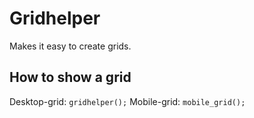 [//]: # (~Current Version:1.0~)

# Gridhelper
Makes it easy to create grids.

## How to show a grid
Desktop-grid: `gridhelper();`
Mobile-grid: `mobile_grid();`

